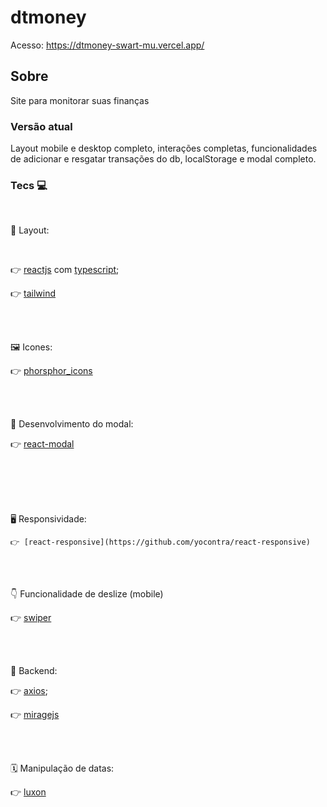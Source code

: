 # dtmoney
Acesso: https://dtmoney-swart-mu.vercel.app/

## Sobre
Site para monitorar suas finanças

### Versão atual
Layout mobile e desktop completo, interações completas, funcionalidades de adicionar e resgatar transações do db, localStorage e modal completo.

### Tecs 💻

<br>
 

  🎀 Layout:
  
  <br>
  
   👉 [reactjs](https://github.com/facebook/react) com [typescript](https://github.com/Microsoft/TypeScript);
   
   👉 [tailwind](https://github.com/tailwindlabs/tailwindcss)
   
  <br>
  <br>
  
  🖼️ Icones:

   👉 [phorsphor_icons](https://github.com/phosphor-icons/phosphor-react)
  
  <br>
  <br>
  
  📃 Desenvolvimento do modal:
  
   👉 [react-modal](https://github.com/reactjs/react-modal)
   
  <br>
  <br>
  
  <br>
  <br>
  
   🖥️ Responsividade:
    
    👉 [react-responsive](https://github.com/yocontra/react-responsive)
    
  <br>
  <br>
  
  👇 Funcionalidade de deslize (mobile)
  
   👉 [swiper](https://github.com/nolimits4web/Swiper)
  
  <br>
  <br>

  🤲 Backend:

   👉 [axios](https://github.com/axios/axios);
   
   👉 [miragejs](https://github.com/miragejs/miragejs)

  <br>
  <br>
  
  🗓️ Manipulação de datas:

   👉 [luxon](https://github.com/moment/luxon)
